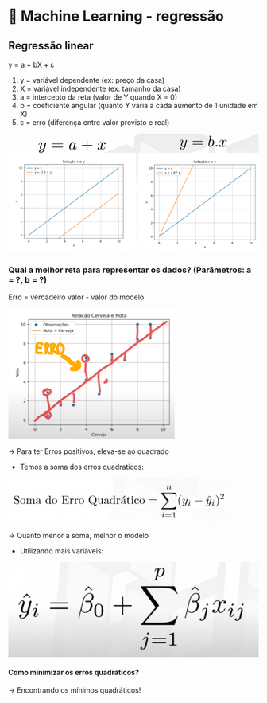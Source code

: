 # 🤖 Machine Learning - regressão
## Regressão linear

y = a + bX + ε

1. y = variável dependente (ex: preço da casa)
2. X = variável independente (ex: tamanho da casa)
3. a = intercepto da reta (valor de Y quando X = 0)
4. b = coeficiente angular (quanto Y varia a cada aumento de 1 unidade em X)
5. ε = erro (diferença entre valor previsto e real)

![RegressaoLinear](imagens/image-08.png)

### Qual a melhor reta para representar os dados? (Parâmetros: a = ?, b = ?)
Erro = verdadeiro valor - valor do modelo

![RegressaoLinear2](imagens/image-09.png)

-> Para ter Erros positivos, eleva-se ao quadrado

- Temos a soma dos erros quadraticos:

![RegressaoLinear3](imagens/image-10.png)

-> Quanto menor a soma, melhor o modelo

- Utilizando mais variáveis:

![RegressaoLinear4](imagens/image-11.png)

#### Como minimizar os erros quadráticos?
-> Encontrando os mínimos quadráticos!


